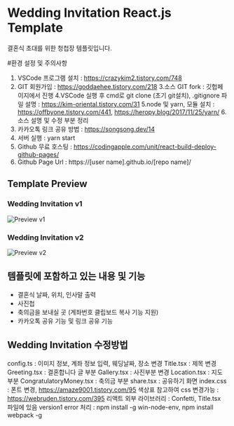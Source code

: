 # Wedding Invitation React.js Template

결혼식 초대를 위한 청첩장 템플릿입니다.  

#환경 설정 및 주의사항
1. VSCode 프로그램 설치 : https://crazykim2.tistory.com/748
2. GIT 회원가입 : https://goddaehee.tistory.com/218
3.소스 GIT fork : 깃헙페이지에서 진행
4.VSCode 실행 후 cmd로 git clone (초기 git설치), .gitignore 파일 설명 : https://kim-oriental.tistory.com/31
5.node 및 yarn, 모듈 설치 : https://offbyone.tistory.com/441, https://heropy.blog/2017/11/25/yarn/
6.소스 설명 및 수정 부분 정리
7. 카카오톡 링크 공유 방법 : https://songsong.dev/14
8. 서버 실행 : yarn start
9. Github 무료 호스팅 : https://codingapple.com/unit/react-build-deploy-github-pages/
10. Github Page Url : https://[user name].github.io/[repo name]/

## Template Preview

### Wedding Invitation v1
![Preview v1](./Preview_v1.gif)

### Wedding Invitation v2
![Preview v2](./Preview_v2.gif)

## 템플릿에 포함하고 있는 내용 및 기능
- 결혼식 날짜, 위치, 인사말 출력
- 사진첩
- 축의금을 보내실 곳 (계좌번호 클립보드 복사 기능 지원)
- 카카오톡 공유 기능 및 링크 공유 기능

## Wedding Invitation 수정방법

config.ts : 이미지 정보, 계좌 정보 입력, 웨딩날짜, 장소 변경
Title.tsx :  제목 변경
Greeting.tsx : 결혼합니다 글 부분
Gallery.tsx : 사진부분 변경
Location.tsx : 지도부분
CongratulatoryMoney.tsx : 축의금 부분
share.tsx : 공유하기 화면
index.css :  폰트 변경, https://amaze9001.tistory.com/95
색상표 참고하여 css 변경가능 : https://webruden.tistory.com/395
리액트 외부 라이브러리 : Confetti, Title.tsx 파일에 있음
version1 error 처리 : npm install -g win-node-env, npm install webpack -g

